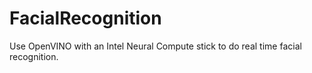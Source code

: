 # FacialRecognition
Use OpenVINO with an Intel Neural Compute stick to do real time facial recognition.
